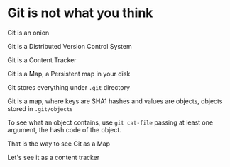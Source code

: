 # Git is not what you think

Git is an onion

Git is a Distributed Version Control System

Git is a Content Tracker

Git is a Map, a Persistent map in your disk

Git stores everything under `.git` directory

Git is a map, where keys are SHA1 hashes and values are objects, objects stored in `.git/objects`

To see what an object contains, use `git cat-file` passing at least one argument, the hash code of the object.

That is the way to see Git as a Map

Let's see it as a content tracker

